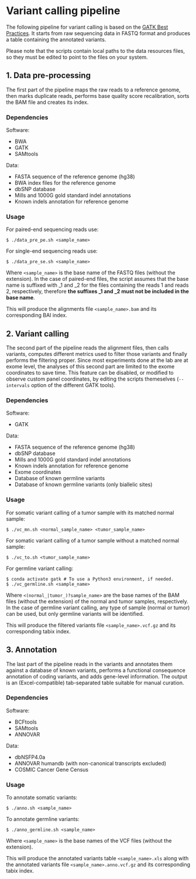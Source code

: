 # Variant calling pipeline

The following pipeline for variant calling is based on the [GATK Best Practices](https://software.broadinstitute.org/gatk/best-practices/). It starts from raw sequencing data in FASTQ format and produces a table containing the annotated variants.

Please note that the scripts contain local paths to the data resources files, so they must be edited to point to the files on your system.

## 1. Data pre-processing

The first part of the pipeline maps the raw reads to a reference genome, then marks duplicate reads, performs base quality score recalibration, sorts the BAM file and creates its index.

### Dependencies

Software:
- BWA
- GATK
- SAMtools

Data:
- FASTA sequence of the reference genome (hg38)
- BWA index files for the reference genome
- dbSNP database
- Mills and 1000G gold standard indel annotations
- Known indels annotation for reference genome

### Usage
For paired-end sequencing reads use:
```shell
$ ./data_pre_pe.sh <sample_name>
```

For single-end sequencing reads use:
```shell
$ ./data_pre_se.sh <sample_name>
```

Where `<sample_name>` is the base name of the FASTQ files (without the extension). In the case of paired-end files, the script assumes that the base name is suffixed with _1 and _2 for the files containing the reads 1 and reads 2, respectively, therefore **the suffixes _1 and _2 must not be included in the base name**.

This will produce the alignments file `<sample_name>.bam` and its corresponding BAI index.

## 2. Variant calling

The second part of the pipeline reads the alignment files, then calls variants, computes different metrics used to filter those variants and finally performs the filtering proper. Since most experiments done at the lab are at exome level, the analyses of this second part are limited to the exome coordinates to save time. This feature can be disabled, or modified to observe custom panel coordinates, by editing the scripts themeselves (`--intervals` option of the different GATK tools).

### Dependencies

Software:
- GATK

Data:
- FASTA sequence of the reference genome (hg38)
- dbSNP database
- Mills and 1000G gold standard indel annotations
- Known indels annotation for reference genome
- Exome coordinates
- Database of known germline variants
- Database of known germline variants (only biallelic sites)

### Usage

For somatic variant calling of a tumor sample with its matched normal sample:
```shell
$ ./vc_mn.sh <normal_sample_name> <tumor_sample_name>
```

For somatic variant calling of a tumor sample without a matched normal sample:
```shell
$ ./vc_to.sh <tumor_sample_name>
```

For germline variant calling:
```shell
$ conda activate gatk # To use a Python3 environment, if needed.
$ ./vc_germline.sh <sample_name>
```

Where `<(normal_|tumor_)?sample_name>` are the base names of the BAM files (without the extension) of the normal and tumor samples, respectively. In the case of germline variant calling, any type of sample (normal or tumor) can be used, but only germline variants will be identified.

This will produce the filtered variants file `<sample_name>.vcf.gz` and its corresponding tabix index.

## 3. Annotation

The last part of the pipeline reads in the variants and annotates them against a database of known variants, performs a functional consequence annotation of coding variants, and adds gene-level information. The output is an (Excel-compatible) tab-separated table suitable for manual curation.

### Dependencies

Software:
- BCFtools
- SAMtools
- ANNOVAR

Data:
- dbNSFP4.0a
- ANNOVAR humandb (with non-canonical transcripts excluded)
- COSMIC Cancer Gene Census

### Usage

To annotate somatic variants:
```shell
$ ./anno.sh <sample_name>
```

To annotate germline variants:
```shell
$ ./anno_germline.sh <sample_name>
```

Where `<sample_name>` is the base names of the VCF files (without the extension).

This will produce the annotated variants table `<sample_name>.xls` along with the annotated variants file `<sample_name>.anno.vcf.gz` and its corresponding tabix index.
